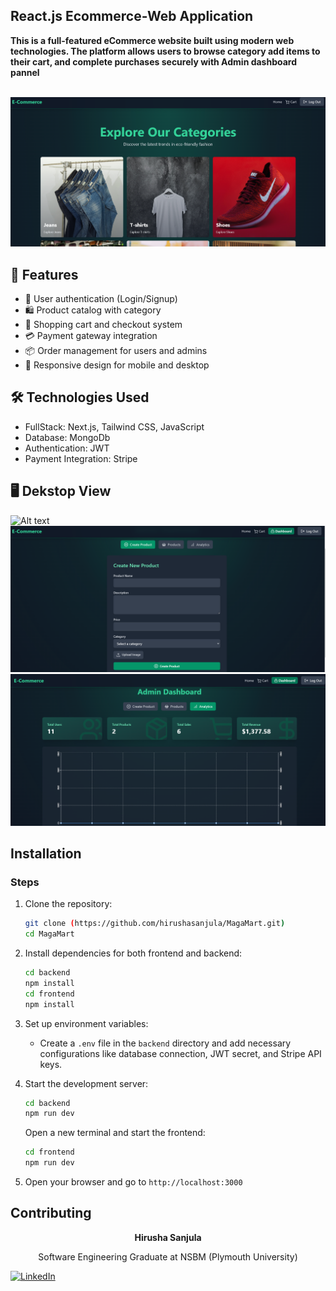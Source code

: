 ## React.js Ecommerce-Web Application

<p><strong>This is a full-featured eCommerce website built using modern web technologies. The platform allows users to browse category add items to their cart, and complete purchases securely with Admin dashboard pannel</strong></p> <br>

<img src="/imag1.png" alt="image1" />


## 🚀 Features
- 🔐 User authentication (Login/Signup)
- 🛍️ Product catalog with category
- 🛒 Shopping cart and checkout system
- 💳 Payment gateway integration
- 📦 Order management for users and admins
- 📱 Responsive design for mobile and desktop

## 🛠 Technologies Used
- FullStack: Next.js,  Tailwind CSS, JavaScript
- Database: MongoDb
- Authentication: JWT
- Payment Integration: Stripe



## 🖥️ Dekstop View

<img src="/image1.png" alt="Alt text">
<img src="/image2.png" alt="Alt text">
<img src="/image3.png" alt="Alt text">




## Installation


### Steps
1. Clone the repository:
   ```bash
   git clone (https://github.com/hirushasanjula/MagaMart.git)
   cd MagaMart
   ```
2. Install dependencies for both frontend and backend:
   ```bash
   cd backend
   npm install
   cd frontend
   npm install
   ```
3. Set up environment variables:
   - Create a `.env` file in the `backend` directory and add necessary configurations like database connection, JWT secret, and Stripe API keys.

4. Start the development server:
   ```bash
   cd backend
   npm run dev
   ```
   Open a new terminal and start the frontend:
   ```bash
   cd frontend
   npm run dev
   ```

5. Open your browser and go to `http://localhost:3000`

## Contributing
<p align="center"><strong>Hirusha Sanjula</strong></p>
<p align="center">Software Engineering Graduate at NSBM (Plymouth University)</p>


<a align="center" href="https://www.linkedin.com/in/hirusha-sanjula-8aba1b349?utm_source=share&utm_campaign=share_via&utm_content=profile&utm_medium=ios_app">![LinkedIn](https://img.shields.io/badge/LinkedIn-0A66C2?style=for-the-badge&logo=linkedin&logoColor=white)
</a>
